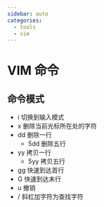 ```yaml
---
sidebar: auto
categories: 
  - tools
  - vim
---
```


# VIM 命令

## 命令模式

- i 切换到输入模式
- x 删除当前光标所在处的字符
- dd 删除一行
  - 5dd 删除五行
- yy 拷贝一行
  - 5yy 拷贝五行
- gg 快速到达首行
- G 快速到达末行
- u 撤销
- / 斜杠加字符为查找字符

